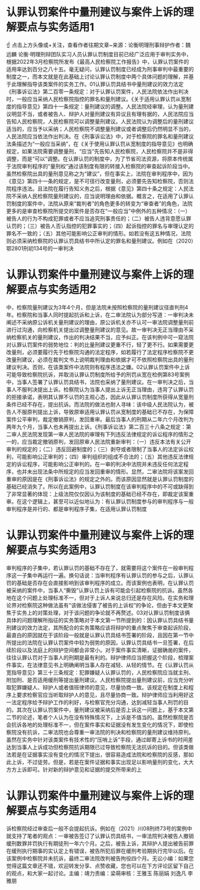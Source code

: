 # 认罪认罚案件中量刑建议与案件上诉的理解要点与实务适用1

☝ 点击上方头像或+关注，查看作者往期文章~来源：论衡明理刑事辩护作者：魏远麟 论衡·明理刑辩团队实习人员认罪认罚制度目前已经广泛应用于审判实务中，根据2022年3月检察院所发布《最高人民检察院工作报告》中，认罪认罚案件的适用率达到百分之八十五。毫无疑问，认罪认罚制度已经成为刑事审判中最重要的制度之一，而本文就是在此基础上讨论认罪认罚制度中两个具体问题的理解，并基于此理解指导该类案件的实务工作。01认罪认罚具结书中量刑建议的效力法定《刑事诉讼法》第二百零一条规定：对于认罪认罚案件，人民法院依法作出判决时，一般应当采纳人民检察院指控的罪名和量刑建议。《关于适用认罪认罚从宽制度的指导意见》第四十一条规定：量刑建议的调整。人民法院经审理，认为量刑建议明显不当，或者被告人、辩护人对量刑建议有异议且有理有据的，人民法院应当告知人民检察院，人民检察院可以调整量刑建议。人民法院认为调整后的量刑建议适当的，应当予以采纳；人民检察院不调整量刑建议或者调整后仍然明显不当的，人民法院应当依法作出判决。在《刑事诉讼法》中，对于检察院的罪名和量刑建议法条描述为“一般应当采纳”，在《关于使用认罪认罚从宽制度的指导意见》也明确规定，如果法院需要调整量刑，“应当”先告知人民检察院，人民检察院并不是非得调整，而是“可以”调整。在认罪认罚的制度中，为了节省司法资源，将原本传统属于法院审判程序的“量刑权”通过该制度有限的转接入检察院的审查起诉阶段当中。虽然检察院出具的量刑意见称之为“建议”，但在事实上，法院在审判程序中，因为《意见》第四十一条的规定，是不可径行改变量刑，必须要先告知检察院，否则法院程序违法。且法院在履行告知义务之后，根据《意见》第四十条之规定：人民法院不采纳人民检察院量刑建议的，应当说明理由和依据。概言之，在适用了认罪认罚制度的案件中，法院从原来“裁判者”的角色更多的转变为“审查者”的角色，法院更多的是审查检察院所提交的案件是否存在“一般应当”中例外的五种情况：（一）被告人的行为不构成犯罪或者不应当追究刑事责任的；（二）被告人违背意愿认罪认罚的；（三）被告人否认指控的犯罪事实的；（四）起诉指控的罪名与审理认定的罪名不一致的；（五）其他可能影响公正审判的情形。如若没有这五种情况，法院则必须采纳检察院的认罪认罚具结书中所认定的罪名和量刑建议。例如在（2020）鄂2801刑初134号的一审判决

# 认罪认罚案件中量刑建议与案件上诉的理解要点与实务适用2

中，检察院量刑建议为3年4个月，但是法院未按照检察院的量刑建议径直判刑4年。检察院和当事人同时提起抗诉和上诉，在二审法院认为部分写道：一审判决未阐述不采纳原公诉机关量刑建议的理由，原公诉机关亦不认可一审法院调整量刑前进行过沟通，向检察机关提出过调整量刑建议的意见。故一审判决无正当理由不采纳检察机关的量刑建议，作出的判决结果不当，应予纠正。在该判例中可一窥法院对认罪认罚案件的弱势地位：判的比量刑建议更重不行，轻了更不行。如果需要更改量刑，必须要履行先于检察院沟通的法定程序，如若履行了法定程序检察院不更改量刑建议，必须在裁判文书上说明裁判理由和依据才可不依照检察院出具的量刑建议判决。否则，在该类案件中法院则有程序违法之嫌。02认罪认罚案件中上诉可能导致检察院抗诉，并取消认罪认罚制度所给予的刑罚从宽在检例第83号案例中，当事人签署了认罪认罚具结书，法院也采纳了量刑建议。在一审判决之后，当事人不服判决提出上诉。检察院认为当事人提出上诉无正当理由，违背了认罪认罚的拒接承诺，表明其认罪不认罚的主观心态，因此从认罪认罚制度所获得从宽量刑条件已经不存在，提出抗诉。而法院的做法也耐人寻味：该中级人民法院认为，被告人不服原判提出上诉，导致原审适用认罪认罚从宽制度的基础已不存在，为保障案件公平审判，裁定撤销原判，发回重审。最后当事人的刑期从二年六个月改判为两年九个月，当事人也未再提出上诉。《刑事诉讼法》第二百三十八条之规定：第二审人民法院发现第一审人民法院的审理有下列违反法律规定的诉讼程序的情形之一的，应当裁定撤销原判，发回原审人民法院重新审判：（一）违反本法有关公开审判的规定的；（二）违反回避制度的；（三）剥夺或者限制了当事人的法定诉讼权利，可能影响公正审判的；（四）审判组织的组成不合法的；（五）其他违反法律规定的诉讼程序，可能影响公正审判的。在一审的判决中法院并未违反任何法定程序，也并未出现法条中所规定的应当发回重审的情形。显然，二审法院将该案发回重审的原因是在《刑事诉讼法》的规定之外的。而该原因显然就是认罪认罚制度的基础已经消失了。所以在此案例中，认罪认罚制度在该审判程序中的不可或缺得到了非常显著的体现：上级法院仅仅因认为该制度的基础已经不存在，即裁定该案重审。在这个逻辑上，甚至可以近似地认为：有认罪认罚制度参与的审判程序与一般审判程序是并行的、都是审判程序子集，在适用认罪认罚制度

# 认罪认罚案件中量刑建议与案件上诉的理解要点与实务适用3

审判程序的子集中，若认罪认罚的基础不存在了，就需要将这个案件在一般审判程序这一子集中再运行一遍。换句话说：当审判程序有认罪认罚的参与之后，认罪认罚的基础是否存在会直接影响到该审判程序的成立。而该案例也表明，在认罪认罚被采纳的案件中，当事人“撕毁”认罪认罚上诉有可能会引起检察院的抗诉。虽然各地在这个问题上处理标准不一，但对于上诉人来说总归还是存在风险。在实务和理论界对检察院这种做法虽有“该做法侵害了被告的上诉权”的争论，但由于本文更聚焦于实务上的对策处理，对于该问题的争论就不再赘述。03对认罪认罚制度该俩具体的问题理解所指征的实务策略对于本文第一节所提到的：因认罪认罚具结书量刑建议的效力法定，其所配合的实务策略应该将辩护的重点聚焦于审查起诉阶段，最直白的原因就在于该阶段一般就是认罪认罚具结书签署的阶段，且因在第一节中所提出的法院在认罪认罚案件中较为弱势的原因，认罪认罚具结书一旦签署，在后续阶段以及法庭上的辩护空间都会非常小。对于案件事实清晰，证据确凿的案件，往往认罪认罚对于当事人的刑期是最有利的。辩护律师应当把握这个阶段，梳理案件事实，在法律意见书上明确阐明当事人存在减轻、从轻的情节。在《认罪认罚从宽指导意见》第三十三条规定：犯罪嫌疑人认罪认罚的，人民检察院应当就主刑、附加刑、是否适用缓刑等提出量刑建议。人民检察院提出量刑建议前，应当充分听取犯罪嫌疑人、辩护人或者值班律师的意见，尽量协商一致。该规定在制度上和程序上要求检察官应当听取辩护人的意见，且尽量协商一致。辩护律师应当利用好这一法定程序给予辩护工作的利好，与检察官充分沟通，达到减轻当事人刑罚的目的。其次在认罪认罚案件中，量刑建议被采纳后是否上诉这一问题上，基于本文第二节的论述，笔者个人认为在没有特殊情况下，上诉是不值当的。虽然检察院是否会抗诉各地的处理标准不一，但在案件事实和证据没有发生变化的情况下，即使检察院没有抗诉，二审法院也会尊重一审法院的判决和检察院的量刑建议维持原判。虽然在实务中针对该类案件有技术性的“压哨上诉”手段，通过邮寄上诉书的时间差达到当事人上诉成功但检察院抗诉期限已过导致检察院无法抗诉的目的。但该类做法若是在证据事实没有变化的情况下提出，很容易造成法院和检察院的反感，那如此上诉，不过徒劳。但是，若是在案件证据和事实出现足以影响量刑的变化，大大方方上诉即可。针对新的辩护意见和证据的提交所带来的上

# 认罪认罚案件中量刑建议与案件上诉的理解要点与实务适用4

诉检察院经过审查后一般不会提起抗诉。例如在（2021）川08刑终73号的案例中就支持了笔者的观点：一审被告签订了认罪认罚具结书，一审法院判决被告人撤销缓刑数罪并罚执行有期徒刑一年六个月。之后，被告上诉，其辩护人提出被告前罪在缓刑执行期事的实认定上有错误，被告所犯后罪在缓刑考验期执行完毕以后。在该案例中检察院并未抗诉，最终二审法院改判被告拘役四个月。无讼小编：如果您觉得这篇文章还不错，欢迎转发分享、点赞收藏，您也可以在下方评论区留下自己的观点，和大家一起讨论。主编：靖力责编：梁萌审核：王雅玉 陈丽娟 刘逸凡 李雅朋

